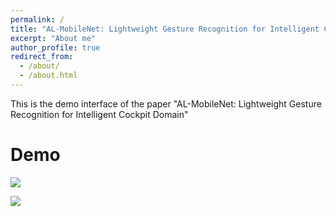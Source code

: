 ```yaml
---
permalink: /
title: "AL-MobileNet: Lightweight Gesture Recognition for Intelligent Cockpit Domain"
excerpt: "About me"
author_profile: true
redirect_from: 
  - /about/
  - /about.html
---
```


This is the demo interface of the paper "AL-MobileNet: Lightweight Gesture Recognition for Intelligent Cockpit Domain"

Demo
========

![](../images/20230412_dongchenhang_output.gif)


<img src="https://github.com/gesturebaolong/gesturebaolong.github.io/images/20230412_dongchenhang_output.gif?raw=true">

